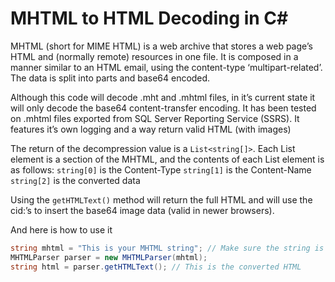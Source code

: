 MHTML to HTML Decoding in C#
============================

MHTML (short for MIME HTML) is a web archive that stores a web page’s HTML and (normally remote) resources in one file. It is composed in a manner similar to an HTML email, using the content-type ‘multipart-related’. The data is split into parts and base64 encoded.

Although this code will decode .mht and .mhtml files, in it’s current state it will only decode the base64 content-transfer encoding. It has been tested on .mhtml files exported from SQL Server Reporting Service (SSRS). It features it’s own logging and a way return valid HTML (with images)

The return of the decompression value is a `List<string[]>`. Each List element is a section of the MHTML, and the contents of each List element is as follows:
`string[0]` is the Content-Type
`string[1]` is the Content-Name
`string[2]` is the converted data

Using the `getHTMLText()` method will return the full HTML and will use the cid:’s to insert the base64 image data (valid in newer browsers).



And here is how to use it

```c#
string mhtml = "This is your MHTML string"; // Make sure the string is in UTF-8 encoding
MHTMLParser parser = new MHTMLParser(mhtml);
string html = parser.getHTMLText(); // This is the converted HTML
```
